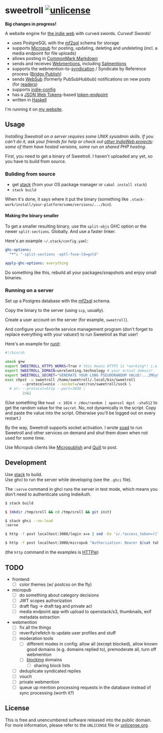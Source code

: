 # sweetroll [![unlicense](https://img.shields.io/badge/un-license-green.svg?style=flat)](http://unlicense.org)

**Big changes in progress!**

A website engine for [the indie web] with curved swords. *Curved! Swords!*

- uses PostgreSQL with the [mf2sql] schema for storage
- supports [Micropub] for posting, updating, deleting and undeleting (incl. a media endpoint for file uploads)
- allows posting in [CommonMark Markdown]
- sends and receives [Webmentions], including [Salmentions]
- supports the webmention-to-[syndication] / Syndicate by Reference process ([Bridgy Publish])
- sends [WebSub] \(formerly PubSubHubbub) notifications on new posts (for [readers])
- supports [indie-config]
- has a [JSON Web Tokens]-based [token-endpoint]
- written in [Haskell]

I'm running it on [my website](https://unrelenting.technology).

[the indie web]: https://indieweb.org
[JSON Web Tokens]: https://jwt.io
[CommonMark Markdown]: http://commonmark.org
[Pushover]: https://pushover.net
[Haskell]: https://www.haskell.org

[Micropub]: https://indieweb.org/micropub
[Webmentions]: https://indieweb.org/webmention
[Salmentions]: https://indieweb.org/Salmention
[syndication]: https://indieweb.org/POSSE
[Bridgy Publish]: https://brid.gy/about#publishing
[WebSub]: https://indieweb.org/PubSub
[readers]: https://indieweb.org/readers
[indie-config]: https://indieweb.org/indie-config
[token-endpoint]: https://indieweb.org/token-endpoint

## Usage

*Installing Sweetroll on a server requires some UNIX sysadmin skills. If you can't do it, ask your friends for help or check out [other IndieWeb projects](https://indieweb.org/projects): some of them have hosted versions, some run on shared PHP hosting.*

First, you need to get a binary of Sweetroll.
I haven't uploaded any yet, so you have to build from source.

### Buliding from source

- get [stack] \(from your OS package manager or `cabal install stack`)
- `stack build`

When it's done, it says where it put the binary (something like `.stack-work/install/your-platform/some/versions/.../bin`).

#### Making the binary smaller

To get a smaller resulting binary, use the `split-objs` GHC option or the newer `split-sections`. Globally.
And use a faster linker.

Here's an example `~/.stack/config.yaml`:

```yaml
ghc-options:
  "*": "-split-sections -optl-fuse-ld=gold"

apply-ghc-options: everything
```

Do something like this, rebuild all your packages/snapshots and enjoy small binaries.

### Running on a server

Set up a Postgres database with the [mf2sql] schema.

Copy the binary to the server (using `scp`, usually).

Create a user account on the server (for example, `sweetroll`).

And configure your favorite service management program (don't forget to replace everything with your values!) to run Sweetroll as that user!

Here's an example for [runit](http://smarden.org/runit/index.html):

```bash
#!/bin/sh

umask g+w
export SWEETROLL_HTTPS_WORKS=True # this means HTTPS is *working*! i.e. you have it set up on your reverse proxy!
export SWEETROLL_DOMAIN=unrelenting.technology # your actual domain!
export SWEETROLL_SECRET="GENERATE YOUR LONG PSEUDORANDOM VALUE!...2MGy9ZkKgzexRpd7vl8" 
exec chpst -u sweetroll /home/sweetroll/.local/bin/sweetroll
        --protocol=unix --socket=/var/run/sweetroll/sock \
  # or: --protocol=http --port=3030 \
        2>&1
```

(Use something like `head -c 1024 < /dev/random | openssl dgst -sha512` to get the random value for the `secret`. No, not dynamically in the script. Copy and paste the value into the script. Otherwise you'll be logged out on every restart.)

By the way, Sweetroll supports socket activation.
I wrote [soad](https://github.com/myfreeweb/soad) to run Sweetroll and other services on demand and shut them down when not used for some time.

Use Micropub clients like [Micropublish](https://micropublish.net) and [Quill](https://quill.p3k.io) to post.

## Development

Use [stack] to build.  
Use ghci to run the server while developing (see the `.ghci` file).

The `:serve` command in ghci runs the server in test mode, which means you don't need to authenticate using IndieAuth.

```bash
$ stack build

$ (mkdir /tmp/sroll && cd /tmp/sroll && git init)

$ stack ghci --no-load
:serve

$ http -f post localhost:3000/login x=x | sed -Ee 's/.*access_token=([^&]+).*/\1/' > token

$ http -f post localhost:3000/micropub "Authorization: Bearer $(cat token)" h=entry content=HelloWorld
```

(the `http` command in the examples is [HTTPie](https://github.com/jkbrzt/httpie))


## TODO

- frontend
  - [ ] color themes (w/ postcss on the fly)
- micropub
  - [ ] do something about category decisions
  - [ ] JWT scopes authorization
  - [ ] draft flag → draft tag and private acl
  - [ ] media endpoint app with upload to openstack/s3, thumbnails, exif metadata extraction
- webmention
  - [ ] fix all the things
  - [ ] reverify/refetch to update user profiles and stuff
  - [ ] moderation tools
    - [ ] different modes in config: allow all (except blocked), allow known good domains (e.g. domains replied to), premoderate all, turn off webmention
    - [ ] [blocking](https://indieweb.org/block) domains
      - [ ] sharing block lists
  - [ ] deduplicate syndicated replies
  - [ ] vouch
  - [ ] private webmention
  - [ ] queue up mention processing requests in the database instead of sync processing (worth it?)

## License

This is free and unencumbered software released into the public domain.  
For more information, please refer to the `UNLICENSE` file or [unlicense.org](http://unlicense.org).

[mf2sql]: https://github.com/myfreeweb/mf2sql
[stack]: https://github.com/commercialhaskell/stack
